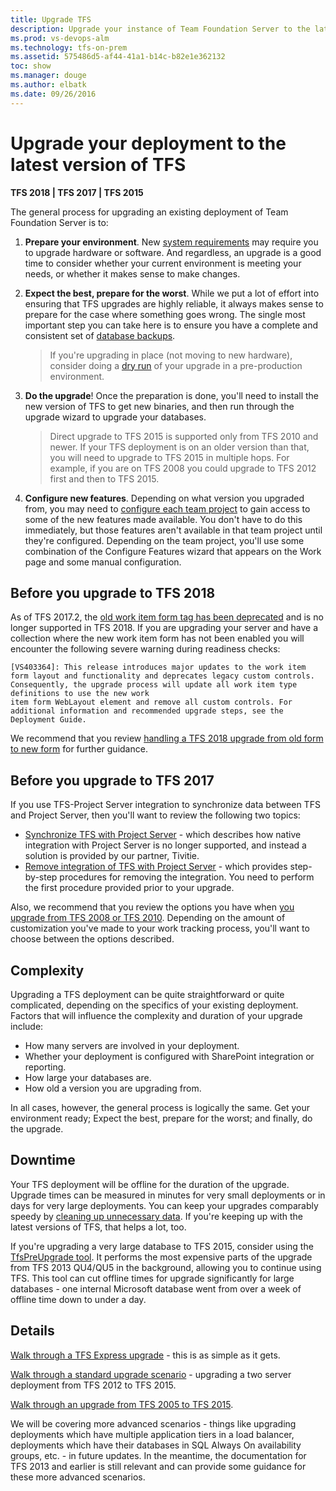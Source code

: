 ```yaml
---
title: Upgrade TFS
description: Upgrade your instance of Team Foundation Server to the latest version
ms.prod: vs-devops-alm
ms.technology: tfs-on-prem
ms.assetid: 575486d5-af44-41a1-b14c-b82e1e362132
toc: show
ms.manager: douge
ms.author: elbatk
ms.date: 09/26/2016
---
```


# Upgrade your deployment to the latest version of TFS

**TFS 2018 | TFS 2017 | TFS 2015**

The general process for upgrading an existing deployment of Team Foundation Server is to:

1.	**Prepare your environment**. New [system requirements](../../accounts/requirements.md) may require you to upgrade hardware or software. 
And regardless, an upgrade is a good time to consider whether your current environment is meeting your needs, 
or whether it makes sense to make changes. 

2.	**Expect the best, prepare for the worst**. While we put a lot of effort into ensuring that TFS upgrades are highly reliable, it always makes sense to 
prepare for the case where something goes wrong. The single most important step you can take here is to ensure 
you have a complete and consistent set of [database backups](../admin/backup/config-backup-sched-plan.md).

	> If you're upgrading in place (not moving to new hardware),
	> consider doing a [dry run](pre-production.md) of your upgrade in a pre-production environment.

3.	**Do the upgrade**! Once the preparation is done, you'll need to install the new version of TFS to get new binaries, and then run 
through the upgrade wizard to upgrade your databases.

	> Direct upgrade to TFS 2015 is supported only from TFS 2010 and newer.
	> If your TFS deployment is on an older version than that,
	> you will need to upgrade to TFS 2015 in multiple hops.
	> For example, if you are on TFS 2008 you could upgrade to TFS 2012 first and then to TFS 2015. 

4. **Configure new features**. Depending on what version you upgraded from, you may need to [configure each team project](../../work/customize/configure-features-after-upgrade.md) to gain access to some of the new features made available. You don't have to do this immediately, but those features aren't available in that team project until they're configured. Depending on the team project, you'll use some combination of the Configure Features wizard that appears on the Work page and some manual configuration.


## Before you upgrade to TFS 2018

As of TFS 2017.2, the [old work item form <Layout> tag has been deprecated](https://blogs.msdn.microsoft.com/devops/2017/05/22/announcing-the-deprecation-of-the-old-work-item-form-in-tfs/) and is no longer supported in TFS 2018. 
If you are upgrading your server and have a collection where the new work item form has not been enabled you will encounter the following severe warning during readiness checks:

```
[VS403364]: This release introduces major updates to the work item form layout and functionality and deprecates legacy custom controls. Consequently, the upgrade process will update all work item type definitions to use the new work 
item form WebLayout element and remove all custom controls. For additional information and recommended upgrade steps, see the Deployment Guide.
```

We recommend that you review [handling a TFS 2018 upgrade from old form to new form](https://blogs.msdn.microsoft.com/devops/2017/08/31/handling-a-tfs-2018-upgrade-from-old-form-to-new-form/) for further guidance.

## Before you upgrade to TFS 2017   

If you use TFS-Project Server integration to synchronize data between TFS and Project Server, then you'll want to review the following two topics:  

- [Synchronize TFS with Project Server](../../work/office/sync-ps-tfs.md) - which describes how native integration with Project Server is no longer supported, and instead a solution is provided by our partner, Tivitie. 
- [Remove integration of TFS with Project Server](../../work/office/remove-tfs-ps-integration.md) - which provides step-by-step procedures for removing the integration. You need to perform the first procedure provided prior to your upgrade.  

Also, we recommend that you review the options you have when [you upgrade from TFS 2008 or TFS 2010](../../work/customize/upgrade-tfs-2008-or-2010.md). Depending on the amount of customization you've made to your work tracking process, you'll want to choose between the options described.  

## Complexity

Upgrading a TFS deployment can be quite straightforward or quite complicated, depending on the specifics of your 
existing deployment. Factors that will influence the complexity and duration of your upgrade include:

- How many servers are involved in your deployment.
- Whether your deployment is configured with SharePoint integration or reporting.
- How large your databases are.
- How old a version you are upgrading from.

In all cases, however, the general process is logically the same. Get your environment ready; Expect the best, 
prepare for the worst; and finally, do the upgrade.

## Downtime

Your TFS deployment will be offline for the duration of the upgrade. Upgrade times can be measured in minutes for 
very small deployments or in days for very large deployments. You can keep 
your upgrades comparably speedy by [cleaning up unnecessary data](../../accounts/clean-up-data.md). If you're keeping up 
with the latest versions of TFS, that helps a lot, too. 

If you're upgrading a very large database to TFS 2015, consider using the [TfsPreUpgrade tool](pre-upgrade.md). 
It performs the most expensive parts of the upgrade from TFS 2013 QU4/QU5 in the background, allowing you to 
continue using TFS. This tool can cut offline times for upgrade significantly for large databases - one internal 
Microsoft database went from over a week of offline time down to under a day. 

## Details

[Walk through a TFS Express upgrade](express.md) - this is as simple as it gets.

[Walk through a standard upgrade scenario](walkthrough.md) - upgrading a two server deployment 
from TFS 2012 to TFS 2015.

[Walk through an upgrade from TFS 2005 to TFS 2015](tfs-2005-to-2015.md).

We will be covering more advanced scenarios - things like upgrading deployments which have multiple application
tiers in a load balancer, deployments which have their databases in SQL Always On availability groups, etc. - in
future updates. In the meantime, the documentation for TFS 2013 and earlier is still relevant and can provide
some guidance for these more advanced scenarios.